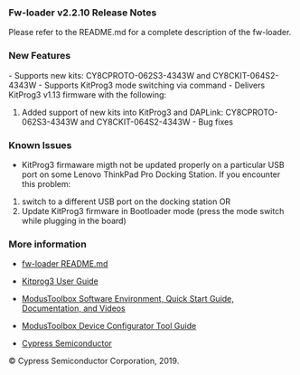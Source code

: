 ### Fw-loader v2.2.10 Release Notes

Please refer to the README.md for a complete description of the fw-loader.

### New Features

\- Supports new kits: CY8CPROTO-062S3-4343W and CY8CKIT-064S2-4343W
\- Supports KitProg3 mode switching via command
\- Delivers KitProg3 v1.13 firmware with the following:
1.	Added support of new kits into KitProg3 and DAPLink: CY8CPROTO-062S3-4343W and CY8CKIT-064S2-4343W 
\- Bug fixes 

### Known Issues

-   KitProg3 firmaware migth not be updated properly on a particular USB port on some Lenovo ThinkPad Pro Docking Station. If you encounter this problem:
1. switch to a different USB port on the docking station OR
2. Update KitProg3 firmware in Bootloader mode (press the mode switch while plugging in the board)

### More information

-   [fw-loader
    README.md](https://github.com/cypresssemiconductorco/Firmware-loader/blob/master/README.md)

-   [Kitprog3 User
    Guide](https://www.cypress.com/documentation/development-kitsboards/kitprog-user-guide)

-   [ModusToolbox Software Environment, Quick Start Guide, Documentation, and
    Videos](https://www.cypress.com/products/modustoolbox-software-environment)

-   [ModusToolbox Device Configurator Tool
    Guide](https://www.cypress.com/ModusToolboxDeviceConfig)

-   [Cypress Semiconductor](http://www.cypress.com)

© Cypress Semiconductor Corporation, 2019.
